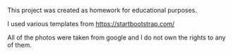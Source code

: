 This project was created as homework for educational purposes.

I used various templates from https://startbootstrap.com/

All of the photos were taken from google and I do not own the rights to any of them.

